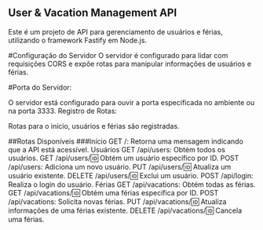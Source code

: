 
## User & Vacation Management API

Este é um projeto de API para gerenciamento de usuários e férias, utilizando o framework Fastify em Node.js.

#Configuração do Servidor
O servidor é configurado para lidar com requisições CORS e expõe rotas para manipular informações de usuários e férias.

#Porta do Servidor:

O servidor está configurado para ouvir a porta especificada no ambiente ou na porta 3333.
Registro de Rotas:

Rotas para o início, usuários e férias são registradas.

##Rotas Disponíveis
###Início
GET /: Retorna uma mensagem indicando que a API está acessível.
Usuários
GET /api/users: Obtém todos os usuários.
GET /api/users/:id: Obtém um usuário específico por ID.
POST /api/users: Adiciona um novo usuário.
PUT /api/users/:id: Atualiza um usuário existente.
DELETE /api/users/:id: Exclui um usuário.
POST /api/login: Realiza o login do usuário.
Férias
GET /api/vacations: Obtém todas as férias.
GET /api/vacations/:id: Obtém uma férias específica por ID.
POST /api/vacations: Solicita novas férias.
PUT /api/vacations/:id: Atualiza informações de uma férias existente.
DELETE /api/vacations/:id: Cancela uma férias.
